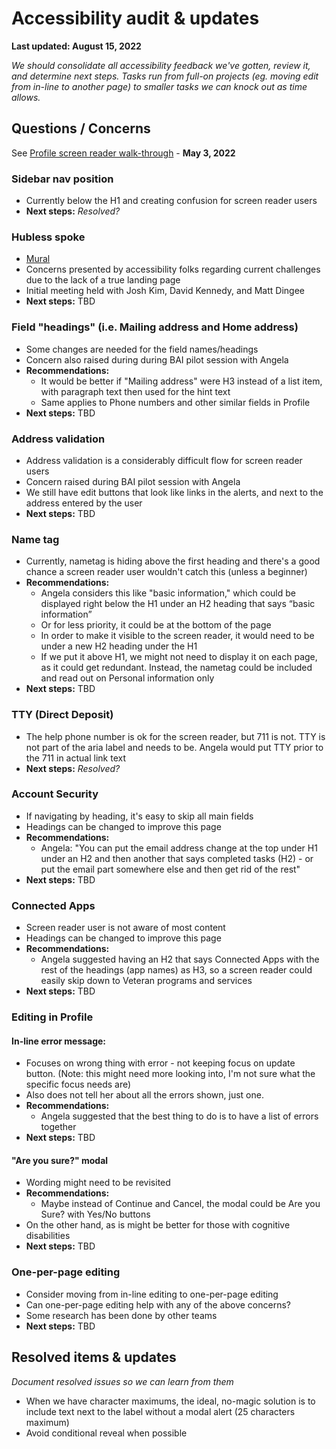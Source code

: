 # Accessibility audit & updates

**Last updated: August 15, 2022**

_We should consolidate all accessibility feedback we've gotten, review it, and determine next steps. Tasks run from full-on projects (eg. moving edit from in-line to another page) to smaller tasks we can knock out as time allows._

## Questions / Concerns

See [Profile screen reader walk-through](https://github.com/department-of-veterans-affairs/va.gov-team/blob/master/products/identity-personalization/profile/product/screen-reader-walkthrough.md) - **May 3, 2022**

### Sidebar nav position 
- Currently below the H1 and creating confusion for screen reader users
-   **Next steps:** _Resolved?_

### Hubless spoke
- [Mural](https://app.mural.co/t/vsa8243/m/vsa8243/1653404244021/d2fdb4d36539e09705429286accaf119db765664?invited=true&sender=u28f508d646c449cc1afe4873) 
- Concerns presented by accessibility folks regarding current challenges due to the lack of a true landing page
- Initial meeting held with Josh Kim, David Kennedy, and Matt Dingee
- **Next steps:** TBD

### Field "headings" (i.e. Mailing address and Home address)
-   Some changes are needed for the field names/headings
-   Concern also raised during during BAI pilot session with Angela
-   **Recommendations:**
	-   It would be better if "Mailing address" were H3 instead of a list item, with paragraph text then used for the hint text
	-   Same applies to Phone numbers and other similar fields in Profile
-   **Next steps:** TBD

### Address validation 
-   Address validation is a considerably difficult flow for screen reader users
-   Concern raised during BAI pilot session with Angela
-   We still have edit buttons that look like links in the alerts, and next to the address entered by the user
-   **Next steps:** TBD

### Name tag
-   Currently, nametag is hiding above the first heading and there's a good chance a screen reader user wouldn't catch this (unless a beginner)
-   **Recommendations:**
	-   Angela considers this like "basic information," which could be displayed right below the H1 under an H2 heading that says “basic information” 
	-   Or for less priority, it could be at the bottom of the page
	-   In order to make it visible to the screen reader, it would need to be under a new H2 heading under the H1
	-   If we put it above H1, we might not need to display it on each page, as it could get redundant. Instead, the nametag could be included and read out on Personal information only
-   **Next steps:** TBD

### TTY (Direct Deposit)
-   The help phone number is ok for the screen reader, but 711 is not. TTY is not part of the aria label and needs to be. Angela would put TTY prior to the 711 in actual link text
-   **Next steps:** _Resolved?_

### Account Security
-   If navigating by heading, it's easy to skip all main fields
-   Headings can be changed to improve this page
-   **Recommendations:**
	-   Angela: "You can put the email address change at the top under H1 under an H2 and then another that says completed tasks (H2) - or put the email part somewhere else and then get rid of the rest"
-   **Next steps:** TBD

### Connected Apps
-   Screen reader user is not aware of most content
-   Headings can be changed to improve this page
-   **Recommendations:**
	-   Angela suggested having an H2 that says Connected Apps with the rest of the headings (app names) as H3, so a screen reader could easily skip down to Veteran programs and services
-   **Next steps:** TBD

### Editing in Profile

#### In-line error message:
-   Focuses on wrong thing with error - not keeping focus on update button. (Note: this might need more looking into, I'm not sure what the specific focus needs are)
-   Also does not tell her about all the errors shown, just one.
-   **Recommendations:**
	-   Angela suggested that the best thing to do is to have a list of errors together
-   **Next steps:** TBD

#### "Are you sure?" modal
- Wording might need to be revisited
- **Recommendations:**
	- Maybe instead of Continue and Cancel, the modal could be Are you Sure? with Yes/No buttons
- On the other hand, as is might be better for those with cognitive disabilities
- **Next steps:** TBD

### One-per-page editing
-   Consider moving from in-line editing to one-per-page editing
-   Can one-per-page editing help with any of the above concerns?
-   Some research has been done by other teams
-   **Next steps:** TBD


## Resolved items & updates

_Document resolved issues so we can learn from them_

-   When we have character maximums, the ideal, no-magic solution is to include text next to the label without a modal alert (25 characters maximum)
-   Avoid conditional reveal when possible
